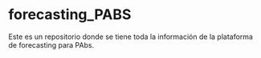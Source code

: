 # forecasting_PABS
Este es un repositorio donde se tiene toda la información de la plataforma de forecasting para PAbs.
